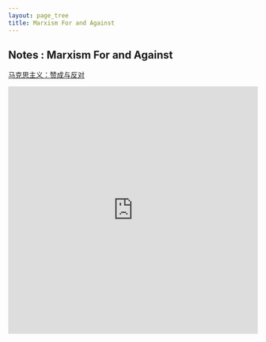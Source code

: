 ```yaml
---
layout: page_tree
title: Marxism For and Against
---
```


## Notes : Marxism For and Against

[马克思主义：赞成与反对](https://www.marxists.org/chinese/reference-books/heilbroner-1980/index.htm)

<embed src="https://drive.google.com/viewerng/viewer?embedded=true&url=https://github.com/gggliuye/for_fun/raw/master/pdfs/philosophy/marxism_for_and_against.pdf" width="100%" height="500">
